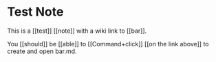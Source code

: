 # Test Note

This is a [[test]] [[note]] with a wiki link to [[bar]].

You [[should]] be [[able]] to [[Command+click]] [[on the link above]] to create and open bar.md.